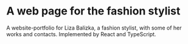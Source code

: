 # A web page for the fashion stylist

A website-portfolio for Liza Balizka, a fashion stylist, with some of her works and contacts.
Implemented by React and TypeScript.
